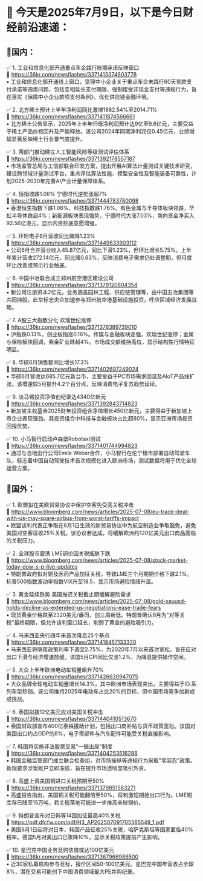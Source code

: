 # 📅 今天是2025年7月9日，以下是今日财经前沿速递：

## 📌国内：
✅ 1. 工业和信息化部开通重点车企践行账期承诺反映窗口  
🔗 https://36kr.com/newsflashes/3371413374603778  
▪️ 工业和信息化部开通线上窗口，受理中小企业关于重点车企未践行60天货款支付承诺等四类问题，包括变相延长支付期限、强制接受非现金支付等违规行为，旨在落实《保障中小企业款项支付条例》，优化供应链金融环境。

✅ 2. 北方稀土预计上半年净利润同比激增1882.54%至2014.71%  
🔗 https://36kr.com/newsflashes/3371411874566661  
▪️ 北方稀土公告显示，2025年上半年归母净利润预计达9亿至9.6亿元，主要受益于稀土产品价格回升及产能释放。该公司2024年同期净利润仅0.45亿元，业绩增幅显著反映稀土行业景气度提升。

✅ 3. 两部门推动建立人工智能风险等级测试评估体系  
🔗 https://36kr.com/newsflashes/3371392178557187  
▪️ 市场监管总局与工信部联合印发方案，提出开展AI算法计量测试关键技术研究，建设跨领域计量测试平台，重点评估算法性能、模型安全性及智能装备可靠性，计划2025-2030年完善AI产业计量保障体系。

✅ 4. 恒指收跌1.06% 宁德时代逆势涨超7%  
🔗 https://36kr.com/newsflashes/3371444783780098  
▪️ 香港恒生指数下跌1.06%，科技指数跌1.76%。有色金属与半导体板块领跌，华虹半导体跌超4%；新能源板块表现强势，宁德时代大涨7.03%，南向资金净买入92.56亿港元，显示内资抄底意愿增强。

✅ 5. 环旭电子6月营收同比微降1.23%  
🔗 https://36kr.com/newsflashes/3371449633903112  
▪️ 公司6月合并营业收入45.87亿元，同比下滑1.23%，但环比增长5.75%。上半年累计营收272.14亿元，同比降0.63%，反映消费电子需求仍处调整期，但月度环比改善或预示行业触底。

✅ 6. 中国中冶联合成立郑州航空港区建设公司  
🔗 https://36kr.com/newsflashes/3371379120804354  
▪️ 新公司注册资本2亿元，业务涵盖园林工程、供应链管理等，由中国五冶集团等共同持股。此举标志央企加速参与郑州航空港基础设施投资，呼应区域经济发展战略。

✅ 7. A股三大指数分化 欢瑞世纪涨停  
🔗 https://36kr.com/newsflashes/3371376389739010  
▪️ 沪指跌0.13%，创业板指涨0.16%。传媒与金融板块走强，欢瑞世纪涨停；金属与保险板块回调，紫金矿业跌超4%。市场成交额维持高位，显示结构性行情特征明显。

✅ 8. 华硕6月销售额同比增长17.3%  
🔗 https://36kr.com/newsflashes/3371402697249024  
▪️ 华硕6月营收达685.7亿元新台币，主要受益于PC市场需求回温及AIoT产品线扩张。该增速较5月提升4.2个百分点，反映消费电子复苏趋势延续。

✅ 9. 淡马锡投资净值创纪录达4340亿新元  
🔗 https://36kr.com/newsflashes/3371392843714823  
▪️ 新加坡主权基金2025财年投资组合净值增长450亿新元，主要得益于新加坡上市企业表现强劲。其投资组合中科技与金融板块占比超60%，显示亚洲市场投资回报优势。

✅ 10. 小马智行启动卢森堡Robotaxi测试  
🔗 https://36kr.com/newsflashes/3371401744994823  
▪️ 通过与当地出行公司Emile Weber合作，小马智行在伦宁根市部署自动驾驶车队，标志着中国自动驾驶技术首次规模化进入欧洲市场，测试数据将用于优化全球运营方案。

## 📌国外：
✅ 1. 欧盟拟在美欧贸易协议中保护空客免受高关税冲击  
🔗 https://www.bloomberg.com/news/articles/2025-07-08/eu-trade-deal-with-us-may-spare-airbus-from-worst-tariffs-impact  
▪️ 欧盟谈判代表正争取在8月1日生效的新贸易协议中为航空制造业争取豁免，避免美国对空客征收25%关税。该协议若达成，将缓解欧洲约120亿美元出口商品面临的关税压力。

✅ 2. 全球股市震荡 LME铜价因关税威胁下跌  
🔗 https://www.bloomberg.com/news/articles/2025-07-08/stock-market-today-dow-s-p-live-updates  
▪️ 特朗普政府拟对铜及医药产品加征关税，导致LME三个月期铜价格下跌2.1%。标普500指数波动率指数VIX升至18.5，显示市场避险情绪升温。

✅ 3. 黄金延续跌势 美国推迟关税截止期缓解避险需求  
🔗 https://www.bloomberg.com/news/articles/2025-07-08/gold-xauusd-holds-decline-as-extended-us-negotiations-ease-trade-fears  
▪️ 现货黄金价格跌至2320美元/盎司，创三周新低。特朗普确认8月为"对等关税"最终期限，但允许谈判窗口延长，削弱了黄金的避险吸引力。

✅ 4. 马来西亚央行四年来首次降息25个基点  
🔗 https://36kr.com/newsflashes/3371418457133320  
▪️ 马来西亚将隔夜政策利率下调至2.75%，为2020年7月以来首次宽松，旨在应对出口下滑与经济增速放缓。该国5月CPI同比仅涨1.2%，为降息提供操作空间。

✅ 5. 大众上半年欧洲电动车销量飙升70%  
🔗 https://36kr.com/newsflashes/3371426630947075  
▪️ 大众品牌全球电动车销量增长14.3%，其中欧洲市场表现突出，主要得益于ID.系列车型热销。该公司维持2025年电动车占比20%的目标，但中国市场竞争加剧或成挑战。

✅ 6. 泰国拟拨12亿美元应对美国关税冲击  
🔗 https://36kr.com/newsflashes/3371440410513670  
▪️ 泰国财政部宣布400亿泰铢援助计划，包括出口商补贴与货币政策宽松。该国对美国出口约占GDP的8%，电子零部件与汽车配件可能受关税直接影响。

✅ 7. 韩国将实施非法股票交易"一振出局"制度  
🔗 https://36kr.com/newsflashes/3371404253516288  
▪️ 韩国金融监管部门成立联合检查组，对市场操纵等违规行为采取"零容忍"政策。新规要求涉案账户立即冻结，旨在提升市场透明度吸引外资。

✅ 8. 高盛上调美国铜进口关税预期至50%  
🔗 https://36kr.com/newsflashes/3371379851563271  
▪️ 高盛报告指出，美国铜关税可能翻倍至50%，将刺激短期抢出口行为。LME铜库存已降至15万吨，若关税落地可能进一步推高全球铜价。

✅ 9. 特朗普宣布对日韩等14国加征最高40%关税  
🔗 https://pdf.dfcfw.com/pdf/H3_AP202507091705565549_1.pdf  
▪️ 美国8月1日起将对日本、韩国产品征收25%关税，哈萨克斯坦等国家面临40%税率。德国5月对美出口已骤降10%，显示关税政策提前产生影响。

✅ 10. 星巴克中国业务竞购估值或达100亿美元  
🔗 https://36kr.com/newsflashes/3371367966986500  
▪️ 近30家私募机构参与竞标，报价区间50-100亿美元。星巴克中国年营收占全球8%，潜在交易可能创下中国消费领域最大PE并购纪录。
